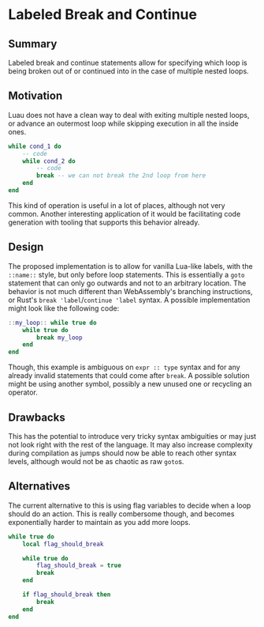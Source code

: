 # Labeled Break and Continue

## Summary

Labeled break and continue statements allow for specifying which loop is being broken out of or continued into in the case of multiple nested loops. 

## Motivation

Luau does not have a clean way to deal with exiting multiple nested loops, or advance an outermost loop while skipping execution in all the inside ones.
```Lua
while cond_1 do
    -- code
    while cond_2 do
        -- code
        break -- we can not break the 2nd loop from here
    end
end
```
This kind of operation is useful in a lot of places, although not very common. Another interesting application of it would be facilitating code generation with tooling that supports this behavior already.

## Design

The proposed implementation is to allow for vanilla Lua-like labels, with the `::name::` style, but only before loop statements. This is essentially a `goto` statement that can only go outwards and not to an arbitrary location. The behavior is not much different than WebAssembly's branching instructions, or Rust's `break 'label`/`continue 'label` syntax. A possible implementation might look like the following code:
```Lua
::my_loop:: while true do
    while true do
        break my_loop
    end
end
```

Though, this example is ambiguous on `expr :: type` syntax and for any already invalid statements that could come after `break`. A possible solution might be using another symbol, possibly a new unused one or recycling an operator.

## Drawbacks

This has the potential to introduce very tricky syntax ambiguities or may just not look right with the rest of the language. It may also increase complexity during compilation as jumps should now be able to reach other syntax levels, although would not be as chaotic as raw `goto`s.

## Alternatives

The current alternative to this is using flag variables to decide when a loop should do an action. This is really combersome though, and becomes exponentially harder to maintain as you add more loops.
```Lua
while true do
    local flag_should_break

    while true do
        flag_should_break = true
        break
    end

    if flag_should_break then
        break
    end
end
```
